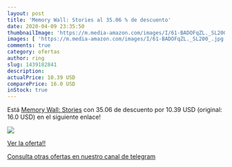 ```yaml
---
layout: post
title: 'Memory Wall: Stories al 35.06 % de descuento'
date: 2020-04-09 23:35:50
thumbnailImage: 'https://m.media-amazon.com/images/I/61-BADOFqZL._SL200_.jpg'
images: [ 'https://m.media-amazon.com/images/I/61-BADOFqZL._SL200_.jpg' ]
comments: true
category: ofertas
author: ring
slug: 1439182841
description:
actualPrice: 10.39 USD
comparePrice: 16.0 USD
inStock: true
---
```


Está [Memory Wall: Stories](https://www.amazon.com/dp/1439182841/?tag=redken08-20) con 35.06 de descuento por 10.39 USD (original: 16.0 USD) en el siguiente enlace!

[![](https://m.media-amazon.com/images/I/61-BADOFqZL._SL200_.jpg)](https://www.amazon.com/dp/1439182841/?tag=redken08-20)

[Ver la oferta!!](https://www.amazon.com/dp/1439182841/?tag=redken08-20)

[Consulta otras ofertas en nuestro canal de telegram](https://t.me/s/ofertas25)
